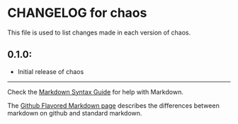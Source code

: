 # CHANGELOG for chaos

This file is used to list changes made in each version of chaos.

## 0.1.0:

* Initial release of chaos

- - -
Check the [Markdown Syntax Guide](http://daringfireball.net/projects/markdown/syntax) for help with Markdown.

The [Github Flavored Markdown page](http://github.github.com/github-flavored-markdown/) describes the differences between markdown on github and standard markdown.
